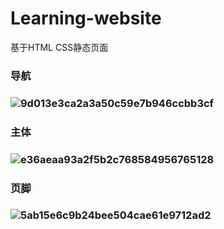 # Learning-website
基于HTML CSS静态页面

<h3>导航<h3/>
  
![9d013e3ca2a3a50c59e7b946ccbb3cf](https://user-images.githubusercontent.com/44867694/159688258-389a6487-e691-4cf5-afe6-0af2383c525b.png)

<h3>主体<h3/>
 
![e36aeaa93a2f5b2c768584956765128](https://user-images.githubusercontent.com/44867694/159688323-547ccb1e-55a5-45c1-9689-3d24308e580b.png)

 <h3>页脚<h3/>
   
![5ab15e6c9b24bee504cae61e9712ad2](https://user-images.githubusercontent.com/44867694/159688403-0876a519-0dc9-473a-b38b-da676a155cfc.png)
